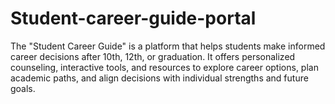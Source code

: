 # Student-career-guide-portal
The "Student Career Guide" is a platform that helps students make informed career decisions after 10th, 12th, or graduation. It offers personalized counseling, interactive tools, and resources to explore career options, plan academic paths, and align decisions with individual strengths and future goals.
